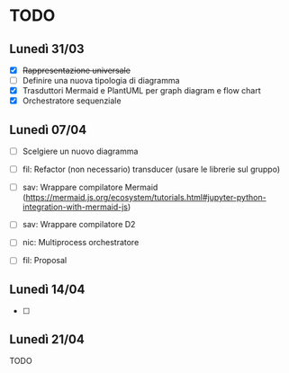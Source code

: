 # TODO

## Lunedì 31/03

- [x] ~~Rappresentazione universale~~
- [ ] Definire una nuova tipologia di diagramma
- [x] Trasduttori Mermaid e PlantUML per graph diagram e flow chart
- [x] Orchestratore sequenziale

## Lunedì 07/04

- [ ] Scelgiere un nuovo diagramma
- [ ] fil: Refactor (non necessario) transducer (usare le librerie sul gruppo)
- [ ] sav: Wrappare compilatore Mermaid (https://mermaid.js.org/ecosystem/tutorials.html#jupyter-python-integration-with-mermaid-js)
- [ ] sav: Wrappare compilatore D2
- [ ] nic: Multiprocess orchestratore
- [ ] fil: Proposal


## Lunedì 14/04

- [ ] 

## Lunedì 21/04

TODO


